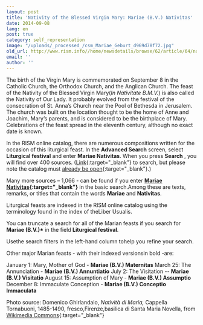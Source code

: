 ```yaml
---
layout: post
title: 'Nativity of the Blessed Virgin Mary: Mariae (B.V.) Nativitas'
date: 2014-09-08
lang: en
post: true
category: self_representation
image: "/uploads/_processed_/csm_Mariae_Geburt_d969d78f72.jpg"
old_url: http://www.rism.info//home/newsdetails/browse/62/article/64/nativity-of-the-blessed-virgin-mary-mariae-bv-nativitas.html
email: ''
author: ''
---
```



The birth of the Virgin Mary is commemorated on September 8 in the Catholic Church, the Orthodox Church, and the Anglican Church. The feast of the Nativity of the Blessed Virgin Mary(_In Nativitate B.M.V._) is also called the Nativity of Our Lady. It probably evolved from the festival of the consecration of St. Anna’s Church near the Pool of Bethesda in Jerusalem. The church was built on the location thought to be the home of Anne and Joachim, Mary’s parents, and is considered to be the birthplace of Mary. Celebrations of the feast spread in the eleventh century, although no exact date is known.

In the RISM online catalog, there are numerous compositions written for the occasion of this liturgical feast. In the **Advanced Search** screen, select **Liturgical festival** and enter **Mariae Nativitas**. When you press **Search** , you will find over 400 sources. ([Link](https://opac.rism.info/metaopac/search.do?methodToCall=submitButtonCall&methodToCallParameter=submitSearch&refine=false&submitButtonCall_submitSearch=Suchen&searchCategories%5B0%5D=6010&searchString%5B0%5D=mariae+nativitas&combinationOperator%5B1%5D=AND&searchCategories%5B1%5D=200&searchString%5B1%5D=&combinationOperator%5B2%5D=AND&searchCategories%5B2%5D=100&searchString%5B2%5D=&combinationOperator%5B3%5D=AND&searchCategories%5B3%5D=6015&searchString%5B3%5D=&searchHistoryCombinationOperator=AND&searchHistory=&searchRestrictionValue1%5B0%5D=&searchRestrictionID%5B0%5D=14&searchRestrictionValue1%5B1%5D=&searchRestrictionID%5B1%5D=13){:target="_blank"} to search, but please note the catalog must [already be open](https://opac.rism.info){:target="_blank"}.)

Many more sources – 1,066 - can be found if you enter **[Mariae Nativitas](https://opac.rism.info/search?View=rism&q=Mariae+Nativitas){:target="_blank"}** in the basic search.Among these are texts, remarks, or titles that contain the words **Mariae** and **Nativitas**.

Liturgical feasts are indexed in the RISM online catalog using the terminology found in the index of theLiber Usualis.

You can truncate a search for all of the Marian feasts if you search for **Mariae (B.V.)\*** in the field **Liturgical festival**.

Usethe search filters in the left-hand column tohelp you refine your search.

Other major Marian feasts - with their indexed versionsin bold -are:

January 1:  Mary, Mother of God - **Mariae (B.V.) Maternitas**
March 25: The Annunciation - **Mariae (B.V.) Annuntiatio**
July 2: The Visitation -- **Mariae (B.V.) Visitatio**
August 15: Assumption of Mary - **Mariae (B.V.) Assumptio**
December 8:  Immaculate Conception - **Mariae (B.V.) Conceptio Immaculata**



Photo source: Domenico Ghirlandaio, _Natività di Maria,_ Cappella Tornabuoni, 1485-1490, fresco,Firenze,basilica di Santa Maria Novella, from [Wikimedia Commons](http://commons.wikimedia.org/wiki/File:Birth_of_St_Mary_in_Santa_Maria_Novella_in_Firenze_by_Domenico_Ghirlandaio.jpg){:target="_blank"}

<script type="text/javascript">var switchTo5x=true;</script><script type="text/javascript" src="http://w.sharethis.com/button/buttons.js"></script><script type="text/javascript">stLight.options({publisher: "9b601438-1ce1-49d8-bfd7-9cff5df54c17", doNotHash: false, doNotCopy: false, hashAddressBar: false});</script>




